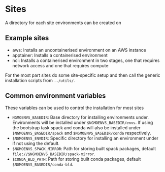 # Sites

A directory for each site environments can be created on

## Example sites

 * aws: Installs an uncontainerised environment on an AWS instance
 * apptainer: Installs a containerised environment
 * nci: Installs a containerised environment in two stages, one that requires
   network access and one that requires compute

For the most part sites do some site-specific setup and then call the generic
installation scripts from `../utils/`.

## Common environment variables

These variables can be used to control the installation for most sites

 * `NGMOENVS_BASEDIR`: Base directory for installing environments under.
   Environments will be installed under `$NGMOENVS_BASEDIR/envs`. If using the
   bootstrap task spack and conda will also be installed under
   `$NGMOENVS_BASEDIR/spack` and `$NGMOENVS_BASEDIR/conda` respectively.
 * `$NGMOENVS_ENVDIR`: Specific directory for installing an environment under if
   not using the default.
 * `$NGMOENVS_SPACK_MIRROR`: Path for storing built spack packages, default `file://$NGMOENVS_BASEDIR/spack-mirror`.
 * `$CONDA_BLD_PATH`: Path for storing built conda packages, default `$NGMOENVS_BASEDIR/conda-bld`.
